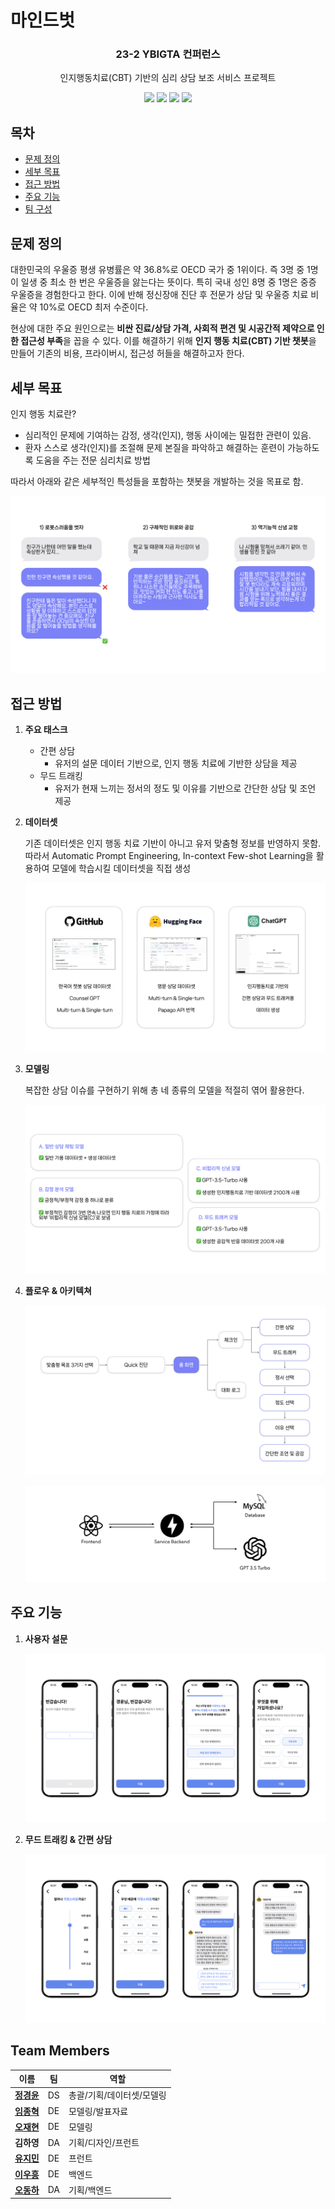 # 마인드벗

<div align="center">
<h3>23-2 YBIGTA 컨퍼런스</h3>

인지행동치료(CBT) 기반의 심리 상담 보조 서비스 프로젝트

<img src="https://img.shields.io/badge/React Native-61DAFB?style=for-the-badge&logo=React&logoColor=white"> <img src="https://img.shields.io/badge/FastAPI-009688?style=for-the-badge&logo=FastAPI&logoColor=white"> <img src="https://img.shields.io/badge/OpenAI API-412991?style=for-the-badge&logo=OpenAI&logoColor=white"> <img src="https://img.shields.io/badge/MySQL-4479A1?style=for-the-badge&logo=MySQL&logoColor=white">

</div>

## 목차
- [문제 정의](#문제-정의)
- [세부 목표](#세부-목표)
- [접근 방법](#접근-방법)
- [주요 기능](#주요-기능)
- [팀 구성](#팀-구성)

## 문제 정의

대한민국의 우울증 평생 유병률은 약 36.8%로 OECD 국가 중 1위이다. 즉 3명 중 1명이 일생 중 최소 한 번은 우울증을 앓는다는 뜻이다. 특히 국내 성인 8명 중 1명은 중증 우울증을 경험한다고 한다. 이에 반해 정신장애 진단 후 전문가 상담 및 우울증 치료 비율은 약 10%로 OECD 최저 수준이다.

현상에 대한 주요 원인으로는 **비싼 진료/상담 가격, 사회적 편견 및 시공간적 제약으로 인한 접근성 부족**을 꼽을 수 있다. 이를 해결하기 위해 **인지 행동 치료(CBT) 기반 챗봇**을 만들어 기존의 비용, 프라이버시, 접근성 허들을 해결하고자 한다.

## 세부 목표

인지 행동 치료란?
- 심리적인 문제에 기여하는 감정, 생각(인지), 행동 사이에는 밀접한 관련이 있음.
- 환자 스스로 생각(인지)를 조절해 문제 본질을 파악하고 해결하는 훈련이 가능하도록 도움을 주는 전문 심리치료 방법

따라서 아래와 같은 세부적인 특성들을 포함하는 챗봇을 개발하는 것을 목표로 함.

<img src="imgs/001.png" alt="objective" />

## 접근 방법

1. **주요 태스크**
    - 간편 상담
        - 유저의 설문 데이터 기반으로, 인지 행동 치료에 기반한 상담을 제공
    - 무드 트래킹
        - 유저가 현재 느끼는 정서의 정도 및 이유를 기반으로 간단한 상담 및 조언 제공

2. **데이터셋**
    
    기존 데이터셋은 인지 행동 치료 기반이 아니고 유저 맞춤형 정보를 반영하지 못함. 따라서 Automatic Prompt Engineering, In-context Few-shot Learning을 활용하여 모델에 학습시킬 데이터셋을 직접 생성

    <img src="imgs/002.png" alt="dataset" />

3. **모델링**

    복잡한 상담 이슈를 구현하기 위해 총 네 종류의 모델을 적절히 엮어 활용한다.
    
    <img src="imgs/003.png" alt="model" />

4. **플로우 & 아키텍쳐**

    <img src="imgs/004.png" alt="flow" />

    ![Service architecture](/imgs/arch.png)


## 주요 기능

1. **사용자 설문**

    <img src="imgs/005.png" alt="survey" />

2. **무드 트래킹 & 간편 상담**

    <img src="imgs/006.png" alt="mood" />

## Team Members

|이름|팀|역할|
|-|-|-|
|**[정경윤](https://github.com/jkyoon2)**|DS|총괄/기획/데이터셋/모델링|
|**[임종혁](https://github.com/may24th2000)**|DE|모델링/발표자료|
|**[오재현](https://github.com/OhtoEncoder)**|DE|모델링|
|**김하영**|DA|기획/디자인/프런트|
|**[유지민](https://github.com/yxxjimin)**|DE|프런트|
|**[이우흥](https://github.com/hengyinayo)**|DE|백엔드|
|**[오동하](https://github.com/Oh-dongha)**|DA|기획/백엔드|


